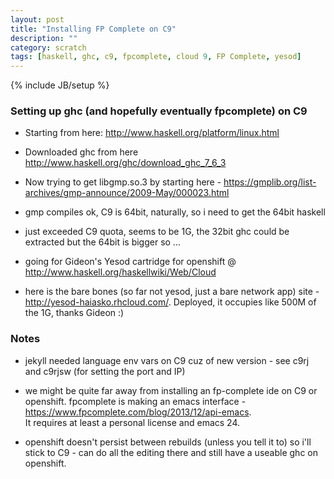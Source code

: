 ```yaml
---
layout: post
title: "Installing FP Complete on C9"
description: ""
category: scratch
tags: [haskell, ghc, c9, fpcomplete, cloud 9, FP Complete, yesod]
---
```

{% include JB/setup %}

### Setting up ghc (and hopefully eventually fpcomplete) on C9

- Starting from here: <http://www.haskell.org/platform/linux.html>

- Downloaded ghc from here <http://www.haskell.org/ghc/download_ghc_7_6_3>

- Now trying to get libgmp.so.3 by starting here -
<https://gmplib.org/list-archives/gmp-announce/2009-May/000023.html>

- gmp compiles ok, C9 is 64bit, naturally, so i need to get the 64bit haskell

- just exceeded C9 quota, seems to be 1G, the 32bit ghc could be extracted but the 64bit is bigger so ... 

- going for Gideon's Yesod cartridge for openshift @ <http://www.haskell.org/haskellwiki/Web/Cloud>

- here is the bare bones (so far not yesod, just a bare network app) site - <http://yesod-haiasko.rhcloud.com/>.  Deployed, it occupies like 500M of the 1G, thanks Gideon :)


### Notes

- jekyll needed language env vars on C9 cuz of new version - see c9rj
and c9rjsw (for setting the port and IP)

- we might be quite far away from installing an fp-complete ide on C9 or openshift. fpcomplete is making an emacs interface - <https://www.fpcomplete.com/blog/2013/12/api-emacs>.   
It requires at least a personal license and emacs 24.

- openshift doesn't persist between rebuilds (unless you tell it to) so i'll stick to C9 - can do all the editing there and still have a useable ghc on openshift.